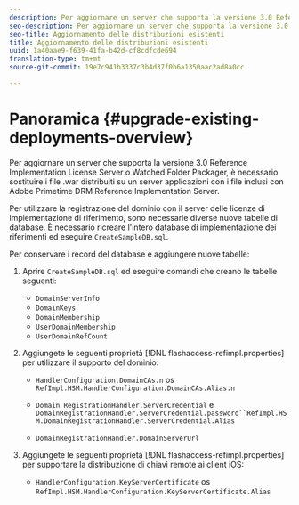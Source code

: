 ```yaml
---
description: Per aggiornare un server che supporta la versione 3.0 Reference Implementation License Server o Watched Folder Packager, è necessario sostituire i file .war distribuiti su un server applicazioni con i file inclusi con Adobe Primetime DRM Reference Implementation Server.
seo-description: Per aggiornare un server che supporta la versione 3.0 Reference Implementation License Server o Watched Folder Packager, è necessario sostituire i file .war distribuiti su un server applicazioni con i file inclusi con Adobe Primetime DRM Reference Implementation Server.
seo-title: Aggiornamento delle distribuzioni esistenti
title: Aggiornamento delle distribuzioni esistenti
uuid: 1a40aae9-f639-41fa-b42d-cf8cdfcde694
translation-type: tm+mt
source-git-commit: 19e7c941b3337c3b4d37f0b6a1350aac2ad8a0cc

---
```



# Panoramica {#upgrade-existing-deployments-overview}

Per aggiornare un server che supporta la versione 3.0 Reference Implementation License Server o Watched Folder Packager, è necessario sostituire i file .war distribuiti su un server applicazioni con i file inclusi con Adobe Primetime DRM Reference Implementation Server.

Per utilizzare la registrazione del dominio con il server delle licenze di implementazione di riferimento, sono necessarie diverse nuove tabelle di database. È necessario ricreare l&#39;intero database di implementazione dei riferimenti ed eseguire `CreateSampleDB.sql`.

Per conservare i record del database e aggiungere nuove tabelle:

1. Aprire `CreateSampleDB.sql` ed eseguire comandi che creano le tabelle seguenti:

   * `DomainServerInfo`
   * `DomainKeys`
   * `DomainMembership`
   * `UserDomainMembership`
   * `UserDomainRefCount`

1. Aggiungete le seguenti proprietà [!DNL flashaccess-refimpl.properties] per utilizzare il supporto del dominio:

   * `HandlerConfiguration.DomainCAs.n` os `RefImpl.HSM.HandlerConfiguration.DomainCAs.Alias.n`

   * `Domain RegistrationHandler.ServerCredential` e `DomainRegistrationHandler.ServerCredential.password``RefImpl.HSM.DomainRegistrationHandler.ServerCredential.Alias`

   * `DomainRegistrationHandler.DomainServerUrl`

1. Aggiungete le seguenti proprietà [!DNL flashaccess-refimpl.properties] per supportare la distribuzione di chiavi remote ai client iOS:

   * `HandlerConfiguration.KeyServerCertificate` os `RefImpl.HSM.HandlerConfiguration.KeyServerCertificate.Alias`